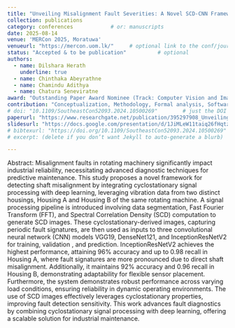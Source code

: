 ```yaml
---
title: "Unveiling Misalignment Fault Severities: A Novel SCD-CNN Framework for Rotating Machinery"
collection: publications
category: conferences            # or: manuscripts
date: 2025-08-14
venue: 'MERCon 2025, Moratuwa'
venueurl: "https://mercon.uom.lk/"     # optional link to the conf/journal
status: "Accepted & to be publication"          # optional
authors:
  - name: Dilshara Herath
    underline: true
  - name: Chinthaka Abeyrathne
  - name: Chamindu Adithya
  - name: Chatura Seneviratne
award: "Outstanding Paper Award Nominee (Track: Computer Vision and Image processing)"              # optional
contribution: "Conceptualization, Methodology, Formal analysis, Software, Validation, Writing – Original Draft, Review & Editing."
# doi: "10.1109/SoutheastCon52093.2024.10500269"        # just the DOI string; we’ll link it
paperurl: "https://www.researchgate.net/publication/395297908_Unveiling_Misalignment_Fault_Severities_A_Novel_SCD-CNN_Framework_for_Rotating_Machinery" # optional (keeps existing download links working)
slidesurl: "https://docs.google.com/presentation/d/1JiMLeW11taiq26fHqtzFod48C3Zq2jVP/edit?usp=drive_link&ouid=118393945755563807099&rtpof=true&sd=true"
# bibtexurl: "https://doi.org/10.1109/SoutheastCon52093.2024.10500269"
# excerpt: (delete if you don’t want Jekyll to auto-generate a blurb)

---
```



Abstract: Misalignment faults in rotating machinery significantly impact industrial reliability, necessitating advanced diagnostic techniques for predictive maintenance. This study proposes a novel framework for detecting shaft misalignment by integrating cyclostationary signal processing with deep learning, leveraging vibration data from two distinct housings, Housing A and Housing B of the same rotating machine. A signal processing pipeline is introduced involving data segmentation, Fast Fourier Transform (FFT), and Spectral Correlation Density (SCD) computation to generate SCD images. These cyclostationary-derived images, capturing periodic fault signatures, are then used as inputs to three convolutional neural network (CNN) models VGG19, DenseNet121, and InceptionResNetV2 for training, validation , and prediction. InceptionResNetV2 achieves the highest performance, attaining 96% accuracy and up to 0.98 recall in Housing A, where fault signatures are more pronounced due to direct shaft misalignment. Additionally, it maintains 92% accuracy and 0.96 recall in Housing B, demonstrating adaptability for flexible sensor placement. Furthermore, the system demonstrates robust performance across varying load conditions, ensuring reliability in dynamic operating environments. The use of SCD images effectively leverages cyclostationary properties, improving fault detection sensitivity. This work advances fault diagnostics by combining cyclostationary signal processing with deep learning, offering a scalable solution for industrial maintenance.